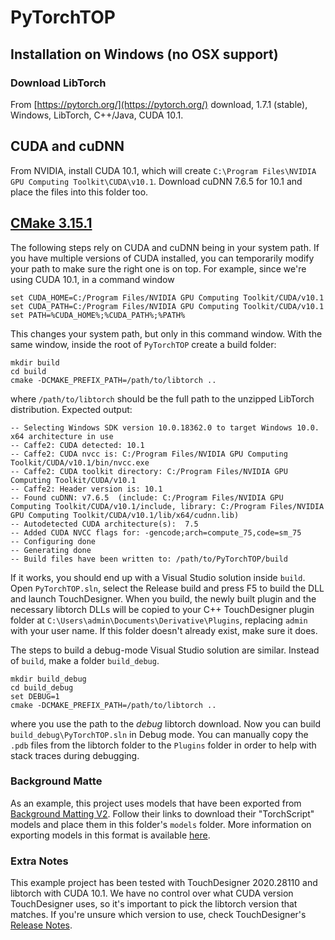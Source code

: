 # PyTorchTOP

## Installation on Windows (no OSX support)

### Download LibTorch

From [https://pytorch.org/](https://pytorch.org/) download, 1.7.1 (stable), Windows, LibTorch, C++/Java, CUDA 10.1.

## CUDA and cuDNN

From NVIDIA, install CUDA 10.1, which will create `C:\Program Files\NVIDIA GPU Computing Toolkit\CUDA\v10.1`. Download cuDNN 7.6.5 for 10.1 and place the files into this folder too.

## [CMake 3.15.1](https://cmake.org/download/)

The following steps rely on CUDA and cuDNN being in your system path. If you have multiple versions of CUDA installed, you can temporarily modify your path to make sure the right one is on top. For example, since we're using CUDA 10.1, in a command window

    set CUDA_HOME=C:/Program Files/NVIDIA GPU Computing Toolkit/CUDA/v10.1
    set CUDA_PATH=C:/Program Files/NVIDIA GPU Computing Toolkit/CUDA/v10.1
    set PATH=%CUDA_HOME%;%CUDA_PATH%;%PATH%

This changes your system path, but only in this command window. With the same window, inside the root of `PyTorchTOP` create a build folder:

    mkdir build
    cd build
    cmake -DCMAKE_PREFIX_PATH=/path/to/libtorch ..

where `/path/to/libtorch` should be the full path to the unzipped LibTorch distribution. Expected output:

	-- Selecting Windows SDK version 10.0.18362.0 to target Windows 10.0.
	x64 architecture in use
	-- Caffe2: CUDA detected: 10.1
	-- Caffe2: CUDA nvcc is: C:/Program Files/NVIDIA GPU Computing Toolkit/CUDA/v10.1/bin/nvcc.exe
	-- Caffe2: CUDA toolkit directory: C:/Program Files/NVIDIA GPU Computing Toolkit/CUDA/v10.1
	-- Caffe2: Header version is: 10.1
	-- Found cuDNN: v7.6.5  (include: C:/Program Files/NVIDIA GPU Computing Toolkit/CUDA/v10.1/include, library: C:/Program Files/NVIDIA GPU Computing Toolkit/CUDA/v10.1/lib/x64/cudnn.lib)
	-- Autodetected CUDA architecture(s):  7.5
	-- Added CUDA NVCC flags for: -gencode;arch=compute_75,code=sm_75
	-- Configuring done
	-- Generating done
	-- Build files have been written to: /path/to/PyTorchTOP/build
If it works, you should end up with a Visual Studio solution inside `build`. Open `PyTorchTOP.sln`, select the Release build and press F5 to build the DLL and launch TouchDesigner. When you build, the newly built plugin and the necessary libtorch DLLs will be copied to your C++ TouchDesigner plugin folder at `C:\Users\admin\Documents\Derivative\Plugins`, replacing `admin` with your user name. If this folder doesn't already exist, make sure it does.

The steps to build a debug-mode Visual Studio solution are similar. Instead of `build`, make a folder `build_debug`.

    mkdir build_debug
    cd build_debug
    set DEBUG=1
    cmake -DCMAKE_PREFIX_PATH=/path/to/libtorch ..

where you use the path to the *debug* libtorch download. Now you can build `build_debug\PyTorchTOP.sln` in Debug mode. You can manually copy the `.pdb` files from the libtorch folder to the `Plugins` folder in order to help with stack traces during debugging.

### Background Matte

As an example, this project uses models that have been exported from [Background Matting V2](https://github.com/PeterL1n/BackgroundMattingV2). Follow their links to download their "TorchScript" models and place them in this folder's `models` folder. More information on exporting models in this format is available [here](https://pytorch.org/tutorials/beginner/Intro_to_TorchScript_tutorial.html).

### Extra Notes

This example project has been tested with TouchDesigner 2020.28110 and libtorch with CUDA 10.1. We have no control over what CUDA version TouchDesigner uses, so it's important to pick the libtorch version that matches. If you're unsure which version to use, check TouchDesigner's [Release Notes](https://docs.derivative.ca/Release_Notes).
